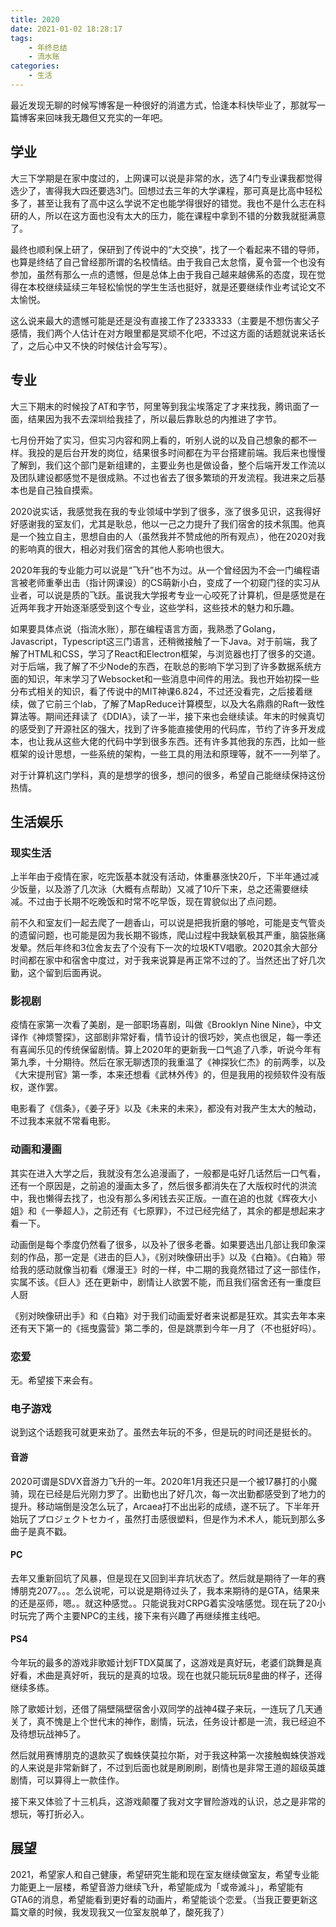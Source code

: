 ```yaml
---
title: 2020
date: 2021-01-02 18:28:17
tags: 
    - 年终总结
    - 流水账
categories: 
    - 生活
---
```


最近发现无聊的时候写博客是一种很好的消遣方式，恰逢本科快毕业了，那就写一篇博客来回味我无趣但又充实的一年吧。

<!-- more -->

## 学业

大三下学期是在家中度过的，上网课可以说是非常的水，选了4门专业课我都觉得选少了，害得我大四还要选3门。回想过去三年的大学课程，那可真是比高中轻松多了，甚至让我有了高中这么学说不定也能学得很好的错觉。我也不是什么志在科研的人，所以在这方面也没有太大的压力，能在课程中拿到不错的分数我就挺满意了。

最终也顺利保上研了，保研到了传说中的“大交换”，找了一个看起来不错的导师，也算是终结了自己曾经那所谓的名校情结。由于我自己太怠惰，夏令营一个也没有参加，虽然有那么一点的遗憾，但是总体上由于我自己越来越佛系的态度，现在觉得在本校继续延续三年轻松愉悦的学生生活也挺好，就是还要继续作业考试论文不太愉悦。

这么说来最大的遗憾可能是还是没有直接工作了2333333（主要是不想伤害父子感情，我们两个人估计在对方眼里都是冥顽不化吧，不过这方面的话题就说来话长了，之后心中又不快的时候估计会写写）。

## 专业

大三下期末的时候投了AT和字节，阿里等到我尘埃落定了才来找我，腾讯面了一面，结果因为我不去深圳给我挂了，所以最后靠耿总的内推进了字节。

七月份开始了实习，但实习内容和网上看的，听别人说的以及自己想象的都不一样。我投的是后台开发的岗位，结果很多时间都在为平台搭建前端。我后来也慢慢了解到，我们这个部门是新组建的，主要业务也是做设备，整个后端开发工作流以及团队建设都感觉不是很成熟。不过也省去了很多繁琐的开发流程。我进来之后基本也是自己独自摸索。

2020说实话，我感觉我在我的专业领域中学到了很多，涨了很多见识，这我得好好感谢我的室友们，尤其是耿总，他以一己之力提升了我们宿舍的技术氛围。他真是一个独立自主，思想自由的人（虽然我并不赞成他的所有观点），他在2020对我的影响真的很大，相必对我们宿舍的其他人影响也很大。

2020年我的专业能力可以说是“飞升”也不为过。从一个曾经因为不会一门编程语言被老师重拳出击（指计网课设）的CS萌新小白，变成了一个初窥门径的实习从业者，可以说是质的飞跃。虽说我大学报考专业一心咬死了计算机，但是感觉是在近两年我才开始逐渐感受到这个专业，这些学科，这些技术的魅力和乐趣。

如果要具体点说（指流水账），那在编程语言方面，我熟悉了Golang，Javascript，Typescript这三门语言，还稍微接触了一下Java。对于前端，我了解了HTML和CSS，学习了React和Electron框架，与浏览器也打了很多的交道。对于后端，我了解了不少Node的东西，在耿总的影响下学习到了许多数据系统方面的知识，年末学习了Websocket和一些消息中间件的用法。我也开始初探一些分布式相关的知识，看了传说中的MIT神课6.824，不过还没看完，之后接着继续，做了它前三个lab，了解了MapReduce计算模型，以及大名鼎鼎的Raft一致性算法等。期间还拜读了《DDIA》，读了一半，接下来也会继续读。年末的时候真切的感受到了开源社区的强大，找到了许多能直接使用的代码库，节约了许多开发成本，也让我从这些大佬的代码中学到很多东西。还有许多其他我的东西，比如一些框架的设计思想，一些系统的架构，一些工具的用法和原理等，就不一一列举了。

对于计算机这门学科，真的是想学的很多，想问的很多，希望自己能继续保持这份热情。

## 生活娱乐

### 现实生活
上半年由于疫情在家，吃完饭基本就没有活动，体重暴涨快20斤，下半年通过减少饭量，以及游了几次泳（大概有点帮助）又减了10斤下来，总之还需要继续减。不过由于长期不吃晚饭和时常不吃早饭，现在胃貌似出了点问题。

前不久和室友们一起去爬了一趟香山，可以说是把我折磨的够呛，可能是支气管炎的遗留问题，也可能是因为我长期不锻炼，爬山过程中我缺氧极其严重，脑袋胀痛发晕。然后年终和3位舍友去了个没有下一次的垃圾KTV唱歌。2020其余大部分时间都在家中和宿舍中度过，对于我来说算是再正常不过的了。当然还出了好几次勤，这个留到后面再说。

### 影视剧
疫情在家第一次看了美剧，是一部职场喜剧，叫做《Brooklyn Nine Nine》，中文译作《神烦警探》，这部剧非常好看，情节设计的很巧妙，笑点也很足，每一季还有喜闻乐见的传统保留剧情。算上2020年的更新我一口气追了八季，听说今年有第九季，十分期待。然后在家无聊透顶的我重温了《神探狄仁杰》的前两季，以及《大宋提刑官》第一季，本来还想看《武林外传》的，但是我用的视频软件没有版权，遂作罢。

电影看了《信条》，《姜子牙》以及《未来的未来》，都没有对我产生太大的触动，不过我本来就不常看电影。

### 动画和漫画

其实在进入大学之后，我就没有怎么追漫画了，一般都是屯好几话然后一口气看，还有一个原因是，之前追的漫画太多了，然后很多都消失在了大版权时代的洪流中，我也懒得去找了，也没有那么多闲钱去买正版。一直在追的也就《辉夜大小姐》和《一拳超人》，之前还有《七原罪》，不过已经完结了，其余的都是想起来才看一下。

动画倒是每个季度仍然看了很多，以及补了很多老番。如果要选出几部让我印象深刻的作品，那一定是《进击的巨人》，《别对映像研出手》以及《白箱》。《白箱》带给我的感动就像当初看《爆漫王》时的一样，中二期的我竟然错过了这一部佳作，实属不该。《巨人》还在更新中，剧情让人欲罢不能，而且我们宿舍还有一重度巨人厨

《别对映像研出手》和《白箱》对于我们动画爱好者来说都是狂欢。其实去年本来还有天下第一的《摇曳露营》第二季的，但是跳票到今年一月了（不也挺好吗）。

### 恋爱

无。希望接下来会有。

### 电子游戏

说到这个话题我可就更来劲了。虽然去年玩的不多，但是玩的时间还是挺长的。

#### 音游
2020可谓是SDVX音游力飞升的一年。2020年1月我还只是一个被17暴打的小魔骑，现在已经是后光刚力罗了。出勤也出了好几次，每一次出勤都感受到了地力的提升。移动端倒是没怎么玩了，Arcaea打不出出彩的成绩，遂不玩了。下半年开始玩了プロジェクトセカイ，虽然打击感很塑料，但是作为术术人，能玩到那么多曲子是真不戳。

#### PC

去年又重新回坑了风暴，但是现在又回到半弃坑状态了。然后就是期待了一年的赛博朋克2077。。。怎么说呢，可以说是期待过头了，我本来期待的是GTA，结果来的还是巫师，嗯。。就这种感觉。。只能说我对CRPG着实没啥感觉。现在玩了20小时玩完了两个主要NPC的主线，接下来有兴趣了再继续推主线吧。

#### PS4

今年玩的最多的游戏非歌姬计划FTDX莫属了，这游戏是真好玩，老婆们跳舞是真好看，术曲是真好听，我玩的是真的垃圾。现在也就只能玩玩8星曲的样子，还得继续多练。

除了歌姬计划，还借了隔壁隔壁宿舍小双同学的战神4碟子来玩，一连玩了几天通关了，真不愧是上个世代末的神作，剧情，玩法，任务设计都是一流，我已经迫不及待想玩战神5了。

然后就用赛博朋克的退款买了蜘蛛侠莫拉尔斯，对于我这种第一次接触蜘蛛侠游戏的人来说是非常新鲜了，不过到后面也就是刷刷刷，剧情也是非常王道的超级英雄剧情，可以算得上一款佳作。

接下来又体验了十三机兵，这游戏颠覆了我对文字冒险游戏的认识，总之是非常的想玩，等打折必入。

## 展望

2021，希望家人和自己健康，希望研究生能和现在室友继续做室友，希望专业能力能更上一层楼，希望音游力继续飞升，希望能成为「或帝滅斗」，希望能有GTA6的消息，希望能看到更好看的动画片，希望能谈个恋爱。（当我正要更新这篇文章的时候，我发现我又一位室友脱单了，酸死我了）